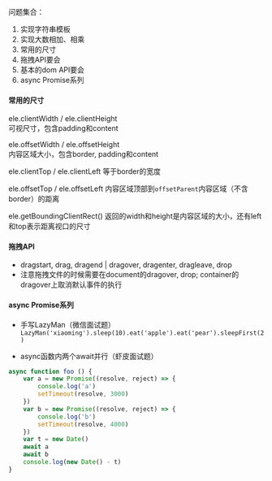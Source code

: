 问题集合：

1. 实现字符串模板
2. 实现大数相加、相乘
3. 常用的尺寸
4. 拖拽API要会
5. 基本的dom API要会
6. async Promise系列

#### 常用的尺寸

ele.clientWidth / ele.clientHeight  
可视尺寸，包含padding和content

ele.offsetWidth / ele.offsetHeight  
内容区域大小，包含border, padding和content

ele.clientTop / ele.clientLeft
等于border的宽度

ele.offsetTop / ele.offsetLeft
内容区域顶部到`offsetParent`内容区域（不含border）的距离

ele.getBoundingClientRect()
返回的width和height是内容区域的大小，还有left和top表示距离视口的尺寸

#### 拖拽API

* dragstart, drag, dragend | dragover, dragenter, dragleave, drop
* 注意拖拽文件的时候需要在document的dragover, drop; container的dragover上取消默认事件的执行

#### async Promise系列

* 手写LazyMan（微信面试题）
`LazyMan('xiaoming').sleep(10).eat('apple').eat('pear').sleepFirst(2)`

* async函数内两个await并行（虾皮面试题）
```js
async function foo () {
    var a = new Promise((resolve, reject) => {
        console.log('a')
        setTimeout(resolve, 3000)
    })
    var b = new Promise((resolve, reject) => {
        console.log('b')
        setTimeout(resolve, 4000)
    })
    var t = new Date()
    await a
    await b
    console.log(new Date() - t)
}
```

